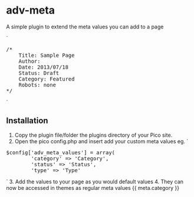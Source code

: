 adv-meta
========

A simple plugin to extend the meta values you can add to a page

`
<pre>
/*
    Title: Sample Page
    Author:
    Date: 2013/07/18
    Status: Draft
    Category: Featured
    Robots: none
*/
</pre>
`

Installation
-------------

1. Copy the plugin file/folder the plugins directory of your Pico site.
2. Open the pico config.php and insert add your custom meta values eg.
`
<pre>
$config['adv_meta_values'] = array(
        'category' => 'Category',
        'status' => 'Status',
        'type' => 'Type'
</pre>
`
3. Add the values to your page as you would default values
4. They can now be accessed in themes as regular meta values {{ meta.category }}


